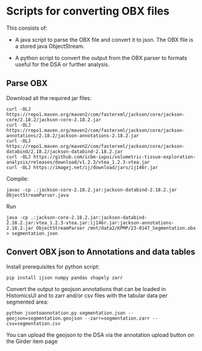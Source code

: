Scripts for converting OBX files
================================

This consists of:

- A java script to parse the OBX file and convert it to json.  The OBX file is
  a stored java ObjectStream.

- A python script to convert the output from the OBX parser to formats useful
  for the DSA or further analysis.

Parse OBX
---------

Download all the required jar files:

```
curl -OLJ https://repo1.maven.org/maven2/com/fasterxml/jackson/core/jackson-core/2.18.2/jackson-core-2.18.2.jar
curl -OLJ https://repo1.maven.org/maven2/com/fasterxml/jackson/core/jackson-annotations/2.18.2/jackson-annotations-2.18.2.jar
curl -OLJ https://repo1.maven.org/maven2/com/fasterxml/jackson/core/jackson-databind/2.18.2/jackson-databind-2.18.2.jar
curl -OLJ https://github.com/icbm-iupui/volumetric-tissue-exploration-analysis/releases/download/v1.2.3/vtea_1.2.3-vtea.jar
curl -OLJ https://imagej.net/ij/download/jars/ij146r.jar
```

Compile:

```
javac -cp .:jackson-core-2.18.2.jar:jackson-databind-2.18.2.jar ObjectStreamParser.java
```

Run 
```
java -cp .:jackson-core-2.18.2.jar:jackson-databind-2.18.2.jar:vtea_1.2.3-vtea.jar:ij146r.jar:jackson-annotations-2.18.2.jar ObjectStreamParser /mnt/data2/KPMP/23-0147_Segmentation.obx > segmentation.json
```

Convert OBX json to Annotations and data tables
-----------------------------------------------

Install prerequisites for python script:

```
pip install ijson numpy pandas shapely zarr
```

Convert the output to geojson annotations that can be loaded in HistomicsUI 
and to zarr and/or csv files with the tabular data per segmented area:

```
python jsontoannotation.py segmentation.json --geojson=segmentation.geojson --zarr=segmentation.zarr --csv=segmentation.csv
```

You can upload the geojson to the DSA via the annotation upload button on the
Girder item page

